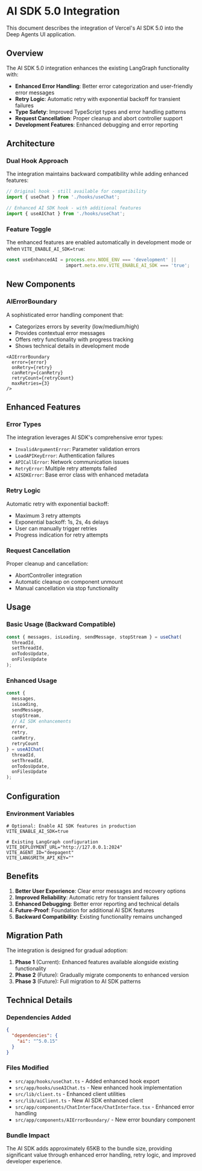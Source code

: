 # AI SDK 5.0 Integration

This document describes the integration of Vercel's AI SDK 5.0 into the Deep Agents UI application.

## Overview

The AI SDK 5.0 integration enhances the existing LangGraph functionality with:

- **Enhanced Error Handling**: Better error categorization and user-friendly error messages
- **Retry Logic**: Automatic retry with exponential backoff for transient failures  
- **Type Safety**: Improved TypeScript types and error handling patterns
- **Request Cancellation**: Proper cleanup and abort controller support
- **Development Features**: Enhanced debugging and error reporting

## Architecture

### Dual Hook Approach

The integration maintains backward compatibility while adding enhanced features:

```typescript
// Original hook - still available for compatibility
import { useChat } from './hooks/useChat';

// Enhanced AI SDK hook - with additional features
import { useAIChat } from './hooks/useChat';
```

### Feature Toggle

The enhanced features are enabled automatically in development mode or when `VITE_ENABLE_AI_SDK=true`:

```typescript
const useEnhancedAI = process.env.NODE_ENV === 'development' || 
                      import.meta.env.VITE_ENABLE_AI_SDK === 'true';
```

## New Components

### AIErrorBoundary

A sophisticated error handling component that:
- Categorizes errors by severity (low/medium/high)
- Provides contextual error messages
- Offers retry functionality with progress tracking
- Shows technical details in development mode

```tsx
<AIErrorBoundary
  error={error}
  onRetry={retry}
  canRetry={canRetry}
  retryCount={retryCount}
  maxRetries={3}
/>
```

## Enhanced Features

### Error Types

The integration leverages AI SDK's comprehensive error types:

- `InvalidArgumentError`: Parameter validation errors
- `LoadAPIKeyError`: Authentication failures  
- `APICallError`: Network communication issues
- `RetryError`: Multiple retry attempts failed
- `AISDKError`: Base error class with enhanced metadata

### Retry Logic

Automatic retry with exponential backoff:
- Maximum 3 retry attempts
- Exponential backoff: 1s, 2s, 4s delays
- User can manually trigger retries
- Progress indication for retry attempts

### Request Cancellation

Proper cleanup and cancellation:
- AbortController integration
- Automatic cleanup on component unmount
- Manual cancellation via stop functionality

## Usage

### Basic Usage (Backward Compatible)

```typescript
const { messages, isLoading, sendMessage, stopStream } = useChat(
  threadId,
  setThreadId,
  onTodosUpdate,
  onFilesUpdate
);
```

### Enhanced Usage

```typescript
const { 
  messages, 
  isLoading, 
  sendMessage, 
  stopStream,
  // AI SDK enhancements
  error,
  retry,
  canRetry,
  retryCount
} = useAIChat(
  threadId,
  setThreadId,
  onTodosUpdate,
  onFilesUpdate
);
```

## Configuration

### Environment Variables

```env
# Optional: Enable AI SDK features in production
VITE_ENABLE_AI_SDK=true

# Existing LangGraph configuration
VITE_DEPLOYMENT_URL="http://127.0.0.1:2024"
VITE_AGENT_ID="deepagent"
VITE_LANGSMITH_API_KEY=""
```

## Benefits

1. **Better User Experience**: Clear error messages and recovery options
2. **Improved Reliability**: Automatic retry for transient failures
3. **Enhanced Debugging**: Better error reporting and technical details
4. **Future-Proof**: Foundation for additional AI SDK features
5. **Backward Compatibility**: Existing functionality remains unchanged

## Migration Path

The integration is designed for gradual adoption:

1. **Phase 1** (Current): Enhanced features available alongside existing functionality
2. **Phase 2** (Future): Gradually migrate components to enhanced version
3. **Phase 3** (Future): Full migration to AI SDK patterns

## Technical Details

### Dependencies Added

```json
{
  "dependencies": {
    "ai": "^5.0.15"
  }
}
```

### Files Modified

- `src/app/hooks/useChat.ts` - Added enhanced hook export
- `src/app/hooks/useAIChat.ts` - New enhanced hook implementation
- `src/lib/client.ts` - Enhanced client utilities
- `src/lib/aiClient.ts` - New AI SDK enhanced client
- `src/app/components/ChatInterface/ChatInterface.tsx` - Enhanced error handling
- `src/app/components/AIErrorBoundary/` - New error boundary component

### Bundle Impact

The AI SDK adds approximately 65KB to the bundle size, providing significant value through enhanced error handling, retry logic, and improved developer experience.